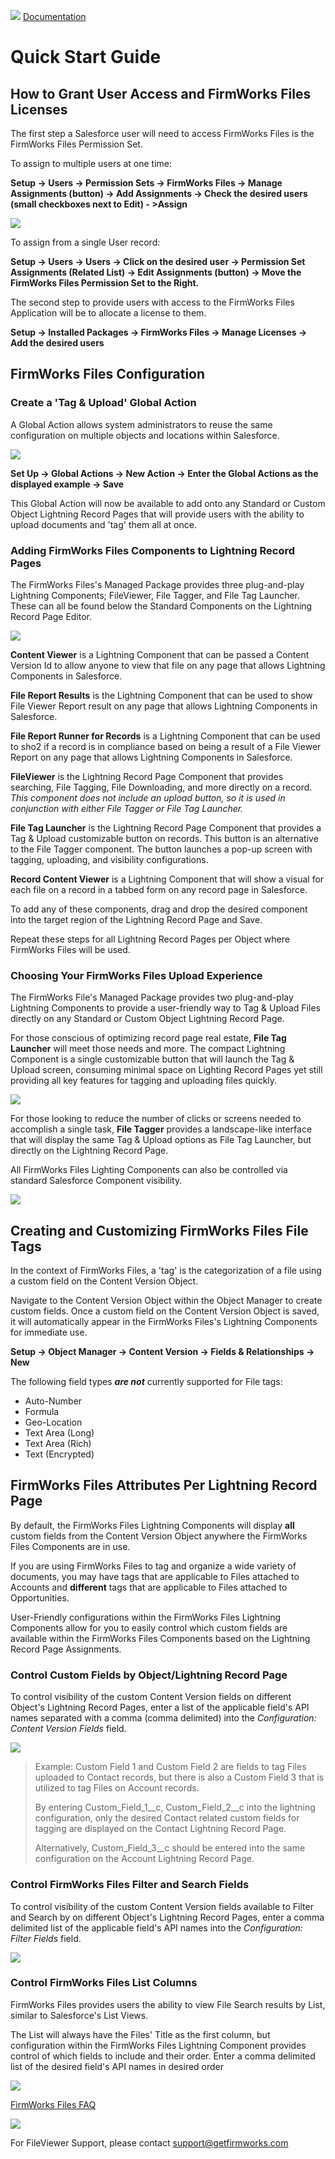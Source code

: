 ![](./quickStartImages/fileviewer.png)
[Documentation](index.md)

# Quick Start Guide

## How to Grant User Access and FirmWorks Files Licenses

The first step a Salesforce user will need to access FirmWorks Files is the
FirmWorks Files Permission Set.

To assign to multiple users at one time:

**Setup -\> Users -\> Permission Sets -\>
FirmWorks Files -\> Manage Assignments (button) -\> Add Assignments -\> Check
the desired users (small checkboxes next to Edit) - \>Assign**

![](./quickStartImages/image3.png)

To assign from a single User record:

**Setup -\> Users -\> Users -\> Click on the desired user -\> Permission
Set Assignments (Related List) -\> Edit Assignments (button) -\> Move
the FirmWorks Files Permission Set to the Right.**

The second step to provide users with access to the FirmWorks Files
Application will be to allocate a license to them.

**Setup -\> Installed Packages -\> FirmWorks Files -\> Manage Licenses -\> Add
the desired users**

## FirmWorks Files Configuration

### Create a 'Tag & Upload' Global Action

A Global Action allows system administrators to reuse the same
configuration on multiple objects and locations within Salesforce.

![](./quickStartImages/image4.png)

**Set Up -\> Global Actions -\> New Action -\> Enter the Global Actions
as the displayed example -\> Save**

This Global Action will now be available to add onto any Standard or
Custom Object Lightning Record Pages that will provide users with the
ability to upload documents and 'tag' them all at once.

### Adding FirmWorks Files Components to Lightning Record Pages

The FirmWorks Files's Managed Package provides three plug-and-play Lightning
Components; FileViewer, File Tagger, and File Tag Launcher. These can
all be found below the Standard Components on the Lightning Record Page
Editor.

![](./quickStartImages/image5.png)

**Content Viewer** is a Lightning Component that can be passed a Content Version Id to allow anyone to view that file on any page that allows Lightning Components in Salesforce.

**File Report Results** is the Lightning Component that can be used to show File Viewer Report result on any page that allows Lightning Components in Salesforce.

**File Report Runner for Records** is a Lightning Component that can be used to sho2 if a record is in compliance based on being a result of a File Viewer Report on any page that allows Lightning Components in Salesforce.

**FileViewer** is the Lightning Record Page Component that provides searching, File Tagging, File Downloading, and more directly on a record. *This component does not include an upload button, so it is used in conjunction with either File Tagger or File Tag Launcher.*

**File Tag Launcher** is the Lightning Record Page Component that provides a Tag & Upload customizable button on records. This button is an alternative to the File Tagger component. The button launches a pop-up screen with tagging, uploading, and visibility configurations.

**Record Content Viewer** is a Lightning Component that will show a visual for each file on a record in a tabbed form on any record page in Salesforce.

To add any of these components, drag and drop the desired component into
the target region of the Lightning Record Page and Save.

Repeat these steps for all Lightning Record Pages per Object where
FirmWorks Files will be used.

### Choosing Your FirmWorks Files Upload Experience

The FirmWorks File's Managed Package provides two plug-and-play Lightning
Components to provide a user-friendly way to Tag & Upload Files directly
on any Standard or Custom Object Lightning Record Page.

For those conscious of optimizing record page real estate, **File Tag Launcher** will meet those needs and more.
The compact Lightning Component is a single customizable button that
will launch the Tag & Upload screen, consuming minimal space on Lighting
Record Pages yet still providing all key features for tagging and
uploading files quickly.

![](./quickStartImages/image6.png)

For those looking to reduce the number of clicks or screens needed to
accomplish a single task, **File Tagger** provides a landscape-like
interface that will display the same Tag & Upload options as File Tag
Launcher, but directly on the Lightning Record Page.

All FirmWorks Files Lighting Components can also be
controlled via standard Salesforce Component visibility.

![](./quickStartImages/image7.png)

## Creating and Customizing FirmWorks Files File Tags

In the context of FirmWorks Files, a 'tag' is the categorization of a file
using a custom field on the Content Version Object.

Navigate to the Content Version Object within the Object Manager to
create custom fields. Once a custom field on the Content Version Object
is saved, it will automatically appear in the FirmWorks Files's Lightning
Components for immediate use.

**Setup -\> Object Manager -\> Content Version -\> Fields & Relationships
-\> New**

The following field types ***are not*** currently supported for File
tags:

- Auto-Number
- Formula
- Geo-Location
- Text Area (Long)
- Text Area (Rich)
- Text (Encrypted)

## FirmWorks Files Attributes Per Lightning Record Page

By default, the FirmWorks Files Lightning Components will display **all**
custom fields from the Content Version Object anywhere the FirmWorks Files
Components are in use.

If you are using FirmWorks Files to tag and organize a wide variety of
documents, you may have tags that are applicable to Files attached to
Accounts and **different** tags that are applicable to Files attached to
Opportunities.

User-Friendly configurations within the FirmWorks Files Lightning Components
allow for you to easily control which custom fields are available within
the FirmWorks Files Components based on the Lightning Record Page
Assignments.

### Control Custom Fields by Object/Lightning Record Page

To control visibility of the custom Content Version
fields on different Object's Lightning Record Pages, enter a list of the
applicable field's API names separated with a comma (comma delimited)
into the *Configuration: Content Version Fields* field.

![](./quickStartImages/image8.png)

>Example: Custom Field 1 and Custom Field 2 are fields to tag Files uploaded to Contact records, but there is also a Custom Field 3 that is utilized to tag Files on Account records.
>
>By entering Custom_Field_1__c, Custom_Field_2__c into the lightning configuration, only the desired Contact related custom fields for tagging are displayed on the Contact Lightning Record Page.
>
>Alternatively, Custom_Field_3__c should be entered into the same configuration on the Account Lightning Record Page.


### Control FirmWorks Files Filter and Search Fields

To control visibility of the custom
Content Version fields available to Filter and Search by on different
Object's Lightning Record Pages, enter a comma delimited list of the
applicable field's API names into the *Configuration: Filter Fields*
field.

![](./quickStartImages/image9.png)

### Control FirmWorks Files List Columns

FirmWorks Files provides users the ability to view File Search results by
List, similar to Salesforce's List Views.

The List will always have the Files' Title
as the first column, but configuration within the FirmWorks Files Lightning
Component provides control of which fields to include and their order.
Enter a comma delimited list of the desired field's API names in desired
order


![](./quickStartImages/image10.png)

[FirmWorks Files FAQ](https://getfirmworks.com/#faq)

![](./quickStartImages/image1.jpeg)

For FileViewer Support, please contact <support@getfirmworks.com>
